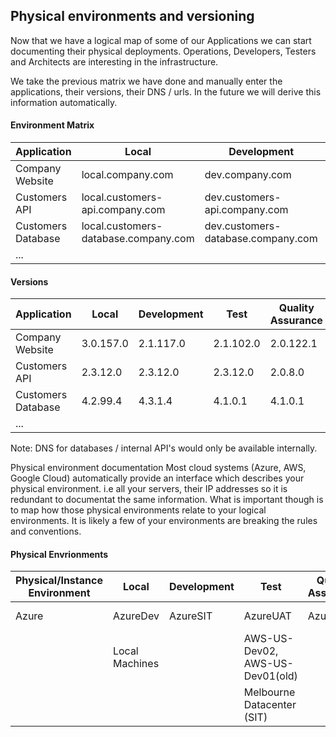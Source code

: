 ## Physical environments and versioning

Now that we have a logical map of some of our Applications we can start documenting their physical deployments.  Operations, Developers, Testers and Architects are interesting in the infrastructure.

We take the previous matrix we have done and manually enter the applications, their versions, their DNS / urls.  In the future we will derive this information automatically.

#### Environment Matrix

| Application  | Local  | Development  | Test  | Quality Assurance  | Production | 
|---|---|---|---|---|--| 
| Company Website | local.company.com | dev.company.com | test.company.com | qa.company.com | www.company.com | 
| Customers API | local.customers-api.company.com | dev.customers-api.company.com | test.customers-api.company.com | qa.customers-api.company.com | customers-api.company.com | 
| Customers Database | local.customers-database.company.com | dev.customers-database.company.com | test.customers-database.company.com | qa.customers-database.company.com | customers-database.company.com |
| ... |  | |  |  |  | | 

#### Versions

| Application  | Local  | Development  | Test  | Quality Assurance  | Production | 
|---|---|---|---|---|--| 
| Company Website | 3.0.157.0 | 2.1.117.0 | 2.1.102.0 | 2.0.122.1 | 2.0.122.1 | 
| Customers API | 2.3.12.0 | 2.3.12.0 | 2.3.12.0 | 2.0.8.0 | 2.0.8.0 | 
| Customers Database | 4.2.99.4 | 4.3.1.4 | 4.1.0.1 | 4.1.0.1 | 4.1.0.1 | 
| ... |  | |  |  |  | | 

Note: DNS for databases / internal API's would only be available internally.

Physical environment documentation
Most cloud systems (Azure, AWS, Google Cloud) automatically provide an interface which describes your physical environment.  i.e all your servers, their IP addresses so it is redundant to documentat the same information.  What is important though is to map how those physical environments relate to your logical environments.  It is likely a few of your environments are breaking the rules and conventions.

#### Physical Envrionments

| Physical/Instance Environment  | Local  | Development  | Test  | Quality Assurance  | Production | 
|---|---|---|---|---|--| 
| Azure | AzureDev  | AzureSIT | AzureUAT | AzureUAT | AzureProd1, AzureDR | 
| | Local Machines |   | AWS-US-Dev02, AWS-US-Dev01(old) |  | AWS-US-Prd | 
| |  |   | Melbourne Datacenter (SIT)  |  | Melbourne Datacenter (PRD) | 